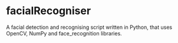 # facialRecogniser
A facial detection and recognising script written in Python, that uses OpenCV, NumPy and face_recognition libraries.
